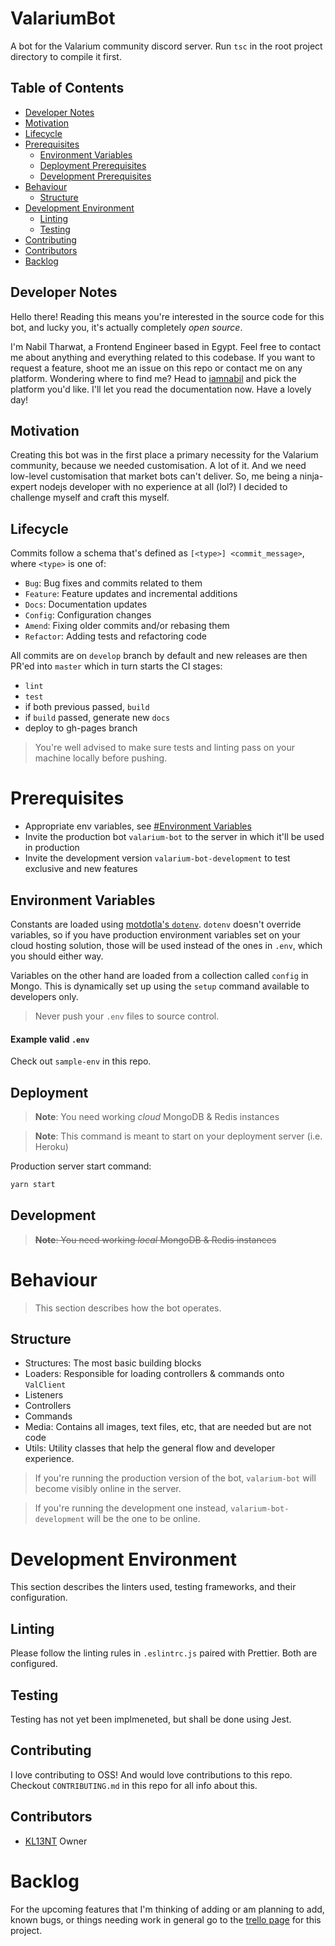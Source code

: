 # ValariumBot

A bot for the Valarium community discord server. Run `tsc` in the root project directory to compile it first.

## Table of Contents

- [Developer Notes](#Developer-Notes)
- [Motivation](#Motivation)
- [Lifecycle](#Lifecycle)
- [Prerequisites](#Prerequisites)
  - [Environment Variables](#Environment-Variables)
  - [Deployment Prerequisites](#Deployment)
  - [Development Prerequisites](#Development)
- [Behaviour](#Behaviour)
  - [Structure](#Structure)
- [Development Environment](#Development-Environment)
  - [Linting](#Linting)
  - [Testing](#Testing)
- [Contributing](#Contributing)
- [Contributors](#Contributors)
- [Backlog](#Backlog)

## Developer Notes

Hello there! Reading this means you're interested in the source code for this bot, and lucky you, it's actually completely _open source_.

I'm Nabil Tharwat, a Frontend Engineer based in Egypt. Feel free to contact me about anything and everything related to this codebase. If you want to request a feature, shoot me an issue on this repo or contact me on any platform. Wondering where to find me? Head to [iamnabil](https://iamnabil.netlify.app/about) and pick the platform you'd like. I'll let you read the documentation now. Have a lovely day!

## Motivation

Creating this bot was in the first place a primary necessity for the Valarium community, because we needed customisation. A lot of it. And we need low-level customisation that market bots can't deliver. So, me being a ninja-expert nodejs developer with no experience at all (lol?) I decided to challenge myself and craft this myself.

## Lifecycle

Commits follow a schema that's defined as `[<type>] <commit_message>`, where `<type>` is one of:

- `Bug`: Bug fixes and commits related to them
- `Feature`: Feature updates and incremental additions
- `Docs`: Documentation updates
- `Config`: Configuration changes
- `Amend`: Fixing older commits and/or rebasing them
- `Refactor`: Adding tests and refactoring code

All commits are on `develop` branch by default and new releases are then PR'ed into `master` which in turn starts the CI stages:

- `lint`
- `test`
- if both previous passed, `build`
- if `build` passed, generate new `docs`
- deploy to gh-pages branch

> You're well advised to make sure tests and linting pass on your machine locally before pushing.

# Prerequisites

- Appropriate env variables, see [#Environment Variables](#Environment-Variables)
- Invite the production bot `valarium-bot` to the server in which it'll be used in production
- Invite the development version `valarium-bot-development` to test exclusive and new features

## Environment Variables

Constants are loaded using [motdotla's `dotenv`](https://github.com/motdotla/dotenv). `dotenv` doesn't override variables, so if you have production environment variables set on your cloud hosting solution, those will be used instead of the ones in `.env`, which you should either way.

Variables on the other hand are loaded from a collection called `config` in Mongo. This is dynamically set up using the `setup` command available to developers only.

> Never push your `.env` files to source control.

#### Example valid `.env`

Check out `sample-env` in this repo.

## Deployment

> **Note**: You need working _cloud_ MongoDB & Redis instances

> **Note**: This command is meant to start on your deployment server (i.e. Heroku)

Production server start command:

```bash
yarn start
```

## Development

> ~~**Note**: You need working _local_ MongoDB & Redis instances~~

# Behaviour

> This section describes how the bot operates.

## Structure

- Structures: The most basic building blocks
- Loaders: Responsible for loading controllers & commands onto `ValClient`
- Listeners
- Controllers
- Commands
- Media: Contains all images, text files, etc, that are needed but are not code
- Utils: Utility classes that help the general flow and developer experience.

> If you're running the production version of the bot, `valarium-bot` will become visibly online in the server.

> If you're running the development one instead, `valarium-bot-development` will be the one to be online.

# Development Environment

This section describes the linters used, testing frameworks, and their configuration.

## Linting

Please follow the linting rules in `.eslintrc.js` paired with Prettier. Both are configured.

## Testing

Testing has not yet been implmeneted, but shall be done using Jest.

## Contributing

I love contributing to OSS! And would love contributions to this repo. Checkout `CONTRIBUTING.md` in this repo for all info about this.

## Contributors

- [KL13NT](https://github.com/KL13NT) Owner

# Backlog

For the upcoming features that I'm thinking of adding or am planning to add, known bugs, or things needing work in general go to the [trello page](https://trello.com/c/YYLfZ7Gi/) for this project.
